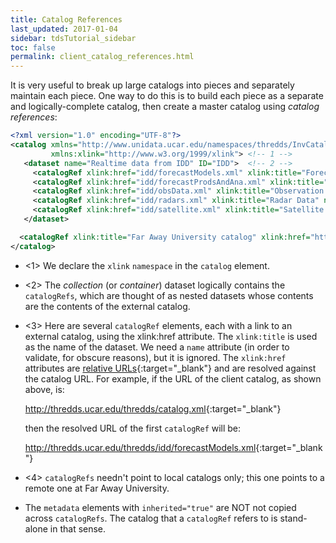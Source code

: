 ```yaml
---
title: Catalog References
last_updated: 2017-01-04 
sidebar: tdsTutorial_sidebar
toc: false
permalink: client_catalog_references.html
---
```


It is very useful to break up large catalogs into pieces and separately maintain each piece.
One way to do this is to build each piece as a separate and logically-complete catalog, then create a master catalog using _catalog references_:

~~~xml
<?xml version="1.0" encoding="UTF-8"?>
<catalog xmlns="http://www.unidata.ucar.edu/namespaces/thredds/InvCatalog/v1.0" name="Top Catalog"
         xmlns:xlink="http://www.w3.org/1999/xlink"> <!-- 1 -->
   <dataset name="Realtime data from IDD" ID="IDD">  <!-- 2 -->
     <catalogRef xlink:href="idd/forecastModels.xml" xlink:title="Forecast Model Data" name=""/> <!-- 3 -->
     <catalogRef xlink:href="idd/forecastProdsAndAna.xml" xlink:title="Forecast Products and Analyses" name=""/> <!-- 3 -->
     <catalogRef xlink:href="idd/obsData.xml" xlink:title="Observation Data" name=""/> <!-- 3 -->
     <catalogRef xlink:href="idd/radars.xml" xlink:title="Radar Data" name=""/> <!-- 3 -->
     <catalogRef xlink:href="idd/satellite.xml" xlink:title="Satellite Data" name=""/> <!-- 3 -->
   </dataset>

  <catalogRef xlink:title="Far Away University catalog" xlink:href="http://www.farAway.edu/thredds/catalog.xml" />    <!-- 4 -->
</catalog>
~~~

* <1> We declare the `xlink` `namespace` in the `catalog` element.
* <2> The _collection_ (or _container_) dataset logically contains the `catalogRefs`, which are thought of as nested datasets whose contents are the contents of the external catalog.
* <3> Here are several `catalogRef` elements, each with a link to an external catalog, using the xlink:href attribute. 
  The `xlink:title` is used as the name of the dataset.
  We need a `name` attribute (in order to validate, for obscure reasons), but it is ignored.
  The `xlink:href` attributes are [relative URLs](http://www.webreference.com/html/tutorial2/3.html){:target="_blank"} and are resolved against the catalog URL. 
  For example, if the URL of the client catalog, as shown above, is:

  <http://thredds.ucar.edu/thredds/catalog.xml>{:target="_blank"}

  then the resolved URL of the first `catalogRef` will be:

  <http://thredds.ucar.edu/thredds/idd/forecastModels.xml>{:target="_blank"}

* <4> `catalogRefs` needn't point to local catalogs only; this one points to a remote one at Far Away University.
* The `metadata` elements with `inherited="true"` are NOT not copied across `catalogRefs`.
  The catalog that a `catalogRef` refers to is stand-alone in that sense.
